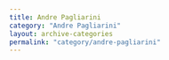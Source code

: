```yaml
---
title: Andre Pagliarini
category: "Andre Pagliarini"
layout: archive-categories
permalink: "category/andre-pagliarini"
---
```

